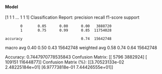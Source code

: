 #### Model
[1 1 1 ... 1 1 1]
Classification Report:
              precision    recall  f1-score   support

           0       0.05      0.00      0.00   3888720
           1       0.75      0.99      0.85  11754028

    accuracy                           0.74  15642748
   macro avg       0.40      0.50      0.43  15642748
weighted avg       0.58      0.74      0.64  15642748

Accuracy: 0.7447970778535843
Confusion Matrix:
[[    5796  3882924]
 [  109151 11644877]]
Confusion Matrix (%):
[[3.70523133e-02 2.48225184e+01]
 [6.97773818e-01 7.44426555e+01]]
